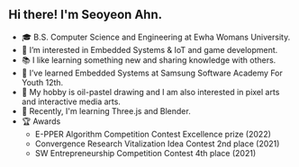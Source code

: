 

## Hi there! I'm Seoyeon Ahn.  

- 🎓 B.S. Computer Science and Engineering at Ewha Womans University.
- 💛 I’m interested in Embedded Systems & IoT and game development. 
- 📚 I like learning something new and sharing knowledge with others.
- 🌱 I’ve learned Embedded Systems at Samsung Software Academy For Youth 12th. 
- 🎨 My hobby is oil-pastel drawing and I am also interested in pixel arts and interactive media arts.
- 🍉 Recently, I'm learning Three.js and Blender. 
- 🏆 Awards
  - E-PPER Algorithm Competition Contest Excellence prize (2022)
  - Convergence Research Vitalization Idea Contest 2nd place (2021)
  - SW Entrepreneurship Competition Contest 4th place (2021) 
